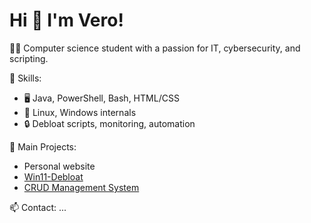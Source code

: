 # Hi 👋 I'm Vero!

👨‍💻 Computer science student with a passion for IT, cybersecurity, and scripting.

🔧 Skills:
- 🖥️ Java, PowerShell, Bash, HTML/CSS  
- 🐧 Linux, Windows internals  
- 🔒 Debloat scripts, monitoring, automation  

📌 Main Projects:
- Personal website  
- [Win11-Debloat](https://github.com/vero-sh/veroRepo/tree/main/Powershell%20%26%20Batch/testPS)  
- [CRUD Management System](https://github.com/vero-sh/veroRepo/tree/main/Java/GestionaleCRUD)  

📫 Contact: ...
